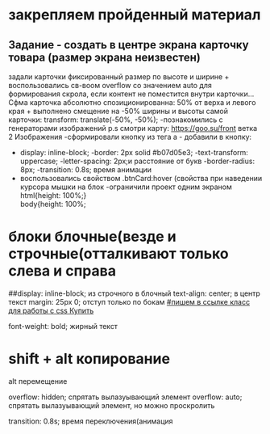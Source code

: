 # закрепляем пройденный материал
## Задание - создать в центре экрана карточку товара (размер экрана неизвестен)

задали карточки фиксированный размер по высоте и ширине + воспользовались св-воом overflow со значением auto для формирования скрола, если контент не поместится внутри карточки...
Сфма карточка абсолютно спозиционированна: 50% от верха и левого края + выполнено смещение на -50% ширины и высоты самой карточки: transform: translate(-50%, -50%);
-познакомились с генераторами изображений p.s смотри карту: https://goo.su/front ветка 2 Изображения
-сформировали кнопку из тега a - добавили в кнопку:
 - display: inline-block;
 -border: 2px solid #b07d05e3;
 -text-transform: uppercase;
 -letter-spacing: 2px;и расстояние от букв
 -border-radius: 8px;
 -transition: 0.8s; время анимации
 - воспользовались свойством .btnCard:hover (свойства при наведении курсора мышки на блок
 -ограничили проект одним экраном html{height: 100%;}   
body{height: 100%;











# блоки блочные(везде и строчные(отталкивают только слева и справа
##display: inline-block; из строчного в блочный
text-align: center; в центр текст
margin: 25px 0; отступ только по бокам
<a href="#" class="btnCard"> #пишем в ссылке класс для работы с сss
            Купить
</a>

font-weight: bold; жирный текст

# shift + alt  копирование
alt перемещение

overflow: hidden; спрятать вылазуывающий элемент
 overflow: auto; спрятать вылазуывающий элемент, но можно проскролить

 transition: 0.8s; время переключения(анимация
